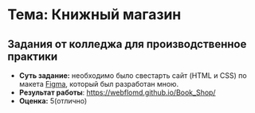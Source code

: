 # Тема: Книжный магазин

## Задания от колледжа для производственное практики
- __Суть задание:__ необходимо было свестарть сайт (HTML и CSS) по макета [Figma](https://www.figma.com/design/EX8RjpRhYqEMojlpzMIbTr/%D0%9A%D0%BD%D0%B8%D0%B6%D0%BD%D1%8B%D0%B9-%D0%BC%D0%B0%D0%B3%D0%B0%D0%B7%D0%B8%D0%BD?node-id=0-1&t=zMoPixeNVVWLZEjS-1), который был разработан мною.
- __Результат работы__: https://webflomd.github.io/Book_Shop/
- __Оценка:__ 5(отлично)
